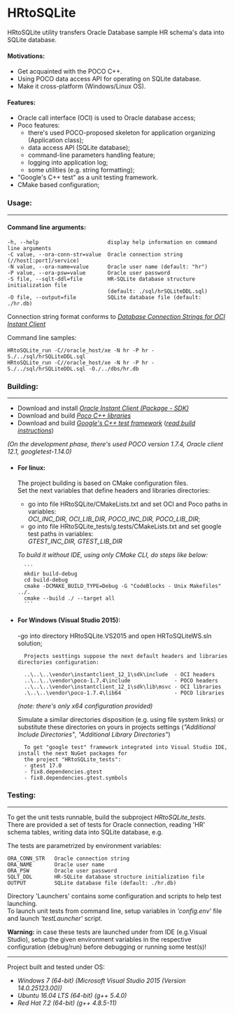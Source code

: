 # HRtoSQLite
HRtoSQLite utility transfers Oracle Database sample HR schema's data into SQLite database.


#### Motivations:

- Get acquainted with the POCO C++. 
- Using POCO data access API for operating on SQLite database.
- Make it cross-platform (Windows/Linux OS).
 
 
#### Features:
 
 - Oracle call interface (OCI) is used to Oracle database access;
 - Poco features:
    - there's used POCO-proposed skeleton for application organizing (Application class); 
    - data access API (SQLite database);
    - command-line parameters handling feature;
    - logging into application log;
    - some utilities (e.g. string formatting);
 - "Google's C++ test" as a unit testing framework.
 - CMake based configuration;


### Usage:
-------------------------------------------------------------------------

#### Command line arguments:

```
-h, --help                      display help information on command line arguments  
-C value, --ora-conn-str=value  Oracle connection string   (//host[:port]/service)  
-N value, --ora-name=value      Oracle user name (default: "hr")  
-P value, --ora-psw=value       Oracle user password  
-S file, --sqlt-ddl=file        HR-SQLite database structure initialization file  
                                (default: ./sql/hrSQLiteDDL.sql)  
-O file, --output=file          SQLite database file (default: ./hr.db)  
```

Connection string format conforms to  [*Database Connection Strings for OCI Instant Client*](http://docs.oracle.com/database/121/LNOCI/oci01int.htm#LNOCI16167)

Command line samples:

```
HRtoSQLite_run -C//oracle_host/xe -N hr -P hr -S./../sql/hrSQLiteDDL.sql
HRtoSQLite_run -C//oracle_host/xe -N hr -P hr -S./../sql/hrSQLiteDDL.sql -O./../dbs/hr.db
```

### Building:
-------------------------------------------------------------------------

- Download and install [*Oracle Instant Client (Package - SDK)*](http://www.oracle.com/technetwork/database/features/instant-client/index-097480.html)
- Download and build [*Poco C++ libraries*](https://pocoproject.org/download/)
- Download and build [*Google's C++ test framework*](https://github.com/google/googletest) ([*read build instructions*](https://github.com/google/googletest/blob/master/googletest/README.md)) 

 *(On the development phase, there's used POCO version 1.7.4, Oracle client 12.1, googletest-1.14.0)*

- #### For linux:

    The project building is based on CMake configuration files.   
    Set the next variables that define headers and libraries directories:  
    
    - go into file HRtoSQLite/CMakeLists.txt and set OCI and Poco paths in variables:  
      *OCI_INC_DIR, OCI_LIB_DIR, POCO_INC_DIR, POCO_LIB_DIR*;
    - go into file HRtoSQLite_tests/g.tests/CMakeLists.txt and set google test paths in variables:   
      *GTEST_INC_DIR, GTEST_LIB_DIR*

       
    *To build it without IDE, using only CMake CLI, do steps like below:*  

        ```
        mkdir build-debug
        cd build-debug
        cmake -DCMAKE_BUILD_TYPE=Debug -G "CodeBlocks - Unix Makefiles" ../.
        cmake --build ./ --target all
        ```

- #### For Windows (Visual Studio 2015):

    -go into directory HRtoSQLite.VS2015 and open HRToSQLiteWS.sln solution;

        Projects sesttings suppose the next default headers and libraries directories configuration:   

        ..\..\..\vendor\instantclient_12_1\sdk\include  - OCI headers
        ..\..\..\vendor\poco-1.7.4\include              - POCO headers
        ..\..\..\vendor\instantclient_12_1\sdk\lib\msvc - OCI libraries
        .\..\..\vendor\poco-1.7.4\lib64                 - POCO libraries

    *(note: there's only x64 configuration provided)*

    Simulate a similar directories disposition (e.g. using file system links) or substitute these
    directories on yours in projects settings (*"Additional Include Directories"*, *"Additional Library Directories"*)

        To get "google test" framework integrated into Visual Studio IDE, install the next NuGet packages for 
        the project "HRtoSQLite_tests":
        - gtest 17.0
        - fix8.dependencies.gtest
        - fix8.dependencies.gtest.symbols
        


### Testing:
-------------------------------------------------------------------------

To get the unit tests runnable, build the subproject *HRtoSQLite_tests*.  
There are provided a set of tests for Oracle connection, reading 'HR' schema tables, writing data into SQLite database, e.g.

The tests are parametrized by environment variables:

```
ORA_CONN_STR   Oracle connection string
ORA_NAME       Oracle user name
ORA_PSW        Oracle user password 
SQLT_DDL       HR-SQLite database structure initialization file
OUTPUT         SQLite database file (default: ./hr.db)
```

Directory 'Launchers' contains some configuration and scripts to help test launching.  
To launch unit tests from command line, setup variables in *'config.env'* file and launch *'testLauncher'* script.

**Warning:** in case these tests are launched under from IDE (e.g.Visual Studio), setup the given environment 
variables in the respective configuration (debug/run) before debugging or running some test(s)!  


-------------------------------------------------------------------------
Project built and tested under OS:   
- *Windows 7 (64-bit) (Microsoft Visual Studio 2015 (Version 14.0.25123.00))* 
- *Ubuntu 16.04 LTS (64-bit) (g++ 5.4.0)*
- *Red Hat 7.2 (64-bit) (g++ 4.8.5-11)*


     
 
